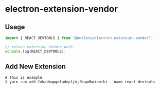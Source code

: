 # electron-extension-vendor

## Usage

```typescript
import { REACT_DEVTOOLS } from "@netless/electron-extension-vendor";

// return extension folder path
console.log(REACT_DEVTOOLS);
```

## Add New Extension

```shell
# this is example
$ yarn run add fmkadmapgofadopljbjfkapdkoienihi --name react-devtools
```